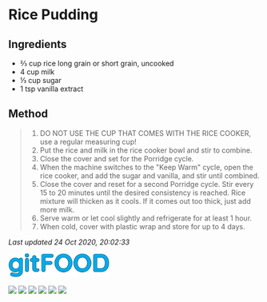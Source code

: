 # Rice Pudding

## Ingredients

- ⅔ cup rice long grain or short grain, uncooked
- 4 cup milk
- ⅓ cup sugar
- 1 tsp vanilla extract

## Method

> 1. DO NOT USE THE CUP THAT COMES WITH THE RICE COOKER, use a regular measuring cup!
> 2. Put the rice and milk in the rice cooker bowl and stir to combine.
> 3. Close the cover and set for the Porridge cycle.
> 4. When the machine switches to the "Keep Warm" cycle, open the rice cooker, and add the sugar and vanilla, and stir until combined.
> 5. Close the cover and reset for a second Porridge cycle. Stir every 15 to 20 minutes until the desired consistency is reached. Rice mixture will thicken as it cools. If it comes out too thick, just add more milk.
> 6. Serve warm or let cool slightly and refrigerate for at least 1 hour.
> 7. When cold, cover with plastic wrap and store for up to 4 days.

*Last updated 24 Oct 2020, 20:02:33*

<img src="../images/logo_sm.png" width="40%" />

<img src="https://img.shields.io/badge/dairy-blue.svg" /> <img src="https://img.shields.io/badge/dessert-blue.svg" /> <img src="https://img.shields.io/badge/easy-blue.svg" /> <img src="https://img.shields.io/badge/rice-blue.svg" /> <img src="https://img.shields.io/badge/rice_cooker-blue.svg" /> <img src="https://img.shields.io/badge/vegetarian-blue.svg" /> 

<script data-goatcounter="https://fexofenadine.goatcounter.com/count"
async src="//gc.zgo.at/count.js"></script>
